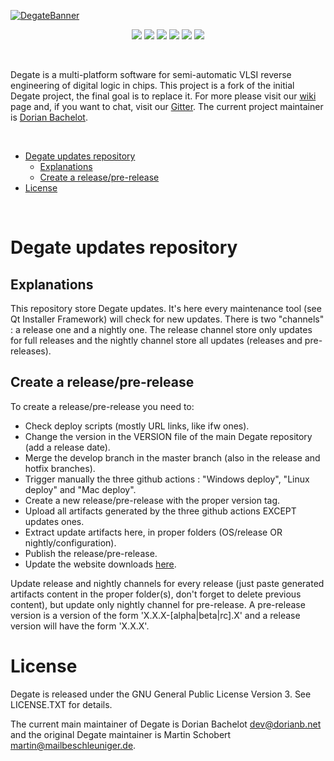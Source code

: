 [![DegateBanner](https://raw.githubusercontent.com/DegateCommunity/Degate/develop/etc/degate_banner.png)](https://github.com/DegateCommunity)

<p align="center">
    <a href="https://gitter.im/DegateCommunity/Degate" alt="Gitter">
        <img src="https://badges.gitter.im/DegateCommunity/Degate.svg" /></a>
    <a href="https://github.com/DegateCommunity/Degate/blob/master/LICENSE.TXT" alt="License">
        <img src="https://img.shields.io/github/license/DegateCommunity/Degate" /></a>
    <a href="https://github.com/DegateCommunity/Degate/issues" alt="GitHub Issues">
        <img src="https://img.shields.io/github/issues/DegateCommunity/Degate" /></a>
    <a href="https://github.com/DegateCommunity/Degate/commits/develop" alt="Last Commit">
        <img src="https://img.shields.io/github/last-commit/DegateCommunity/Degate/develop" /></a>
    <a href="https://github.com/DegateCommunity/Degate/releases" alt="Last Release">
        <img src="https://img.shields.io/github/release-date-pre/DegateCommunity/Degate" /></a>
    <a href="https://github.com/DegateCommunity/Degate/graphs/contributors" alt="Contributors">
        <img src="https://img.shields.io/github/contributors/DegateCommunity/Degate" /></a>
</p>

&nbsp;

Degate is a multi-platform software for semi-automatic VLSI reverse engineering of digital logic in chips. This project is a fork of the initial Degate project, the final goal is to replace it. For more please visit our [wiki](https://github.com/DegateCommunity/Degate/wiki) page and, if you want to chat, visit our [Gitter](https://gitter.im/DegateCommunity/Degate). The current project maintainer is [Dorian Bachelot](https://github.com/DorianBDev).

&nbsp;

- [Degate updates repository](#degate-updates-repository)
  - [Explanations](#explanations)
  - [Create a release/pre-release](#create-a-releasepre-release)
- [License](#license)

&nbsp;

# Degate updates repository

## Explanations

This repository store Degate updates. It's here every maintenance tool (see Qt Installer Framework) will check for new updates. There is two "channels" : a release one and a nightly one. The release channel store only updates for full releases and the nightly channel store all updates (releases and pre-releases).

## Create a release/pre-release

To create a release/pre-release you need to:
- Check deploy scripts (mostly URL links, like ifw ones).
- Change the version in the VERSION file of the main Degate repository (add a release date).
- Merge the develop branch in the master branch (also in the release and hotfix branches).
- Trigger manually the three github actions : "Windows deploy", "Linux deploy" and "Mac deploy".
- Create a new release/pre-release with the proper version tag.
- Upload all artifacts generated by the three github actions EXCEPT updates ones.
- Extract update artifacts here, in proper folders (OS/release OR nightly/configuration).
- Publish the release/pre-release.
- Update the website downloads [here](https://github.com/DegateCommunity/degatecommunity.github.io/blob/main/config.json).

Update release and nightly channels for every release (just paste generated artifacts content in the proper folder(s), don't forget to delete previous content), but update only nightly channel for pre-release. A pre-release version is a version of the form 'X.X.X-[alpha|beta|rc].X' and a release version will have the form 'X.X.X'.

# License

Degate is released under the GNU General Public License Version 3. See LICENSE.TXT for details.

The current main maintainer of Degate is Dorian Bachelot dev@dorianb.net and the original Degate maintainer is Martin Schobert martin@mailbeschleuniger.de.
